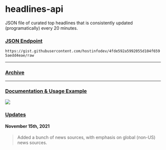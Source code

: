 # headlines-api

JSON file of curated top headlines that is consistently updated (programatically) every 20 minutes. 



### <ins>__JSON Endpoint__</ins>

`https://gist.githubusercontent.com/hostinfodev/4fde592a5992055d104f6595aedd4eae/raw`

---
### [<ins>__Archive__</ins>](https://gist.github.com/hostinfodev/4fde592a5992055d104f6595aedd4eae/revisions)

---
### [<ins>__Documentation & Usage Example__</ins>](https://headlines.recon.us.com)


![](https://i.ibb.co/yq2Q7Vd/ezgif-6-46b4d3dfbf3c.gif)


### <ins>Updates</ins>

#### November 15th, 2021 
> Added a bunch of news sources, with emphasis on global (non-US) news sources.

